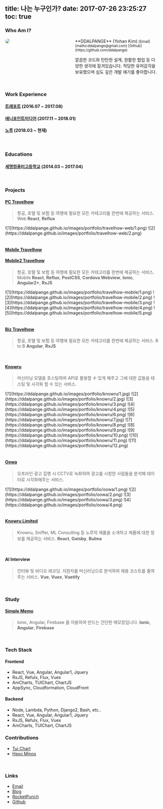 title: 나는 누구인가?
date: 2017-07-26 23:25:27
toc: true
---

### Who Am I?

<div style="display: flex;">
    <div style="width: 200px; padding-right: 30px;">
        <img src="https://avatars2.githubusercontent.com/u/20659160?s=460&v=4"
             style="border-radius:100px;"
        >
    </div>
    <div style="flex: 1;">
        **DDALPANGE** (Yohan Kim) <small>[Email](mailto:ddalpange@gmail.com) [Github](https://github.com/ddalpange)</small>
        <p>
            깔끔한 코드와 탄탄한 설계, 원활한 협업 등 다양한 생각에 잠겨있습니다. 적당한 유머감각을 보유했으며 심도 깊은 개발 얘기를 좋아합니다.
        </p>
    </div>
</div>


<br/>

### Work Experience

#### [트래포트](https://m.travelhow.com) (2016.07 ~ 2017.08)

#### [애니포인트미디어](http://www.anypointmedia.com) (2017.11 ~ 2018.01)

#### [노루](http://knowru.com) (2018.03 ~ 현재)

<br/>

### Educations

#### [세명컴퓨터고등학교](http://www.smc.hs.kr/index.do) (2014.03 ~ 2017.04) 

<br/>

### Projects

#### [PC Travelhow](https://www.travelhow.com)
> 항공, 호텔 및 보험 등 여행에 필요한 모든 카테고리를 한번에 제공하는 서비스. Web
**React**, **Reflux**

<div class="justified-gallery">
![1](https://ddalpange.github.io/images/portfolio/travelhow-web/1.png)
![2](https://ddalpange.github.io/images/portfolio/travelhow-web/2.png)
</div>

<br/>

#### [Mobile Travelhow](https://m.travelhow.com)
#### [Mobile2 Travelhow](https://mm.travelhow.com)
> 항공, 호텔 및 보험 등 여행에 필요한 모든 카테고리를 한번에 제공하는 서비스. Mobile
**React**, **Reflux**, **PostCSS**, **Cordova Webview**, **Ionic**, **Angular2+**, **RxJS**

<div class="justified-gallery">
![1](https://ddalpange.github.io/images/portfolio/travelhow-mobile/1.png)
![2](https://ddalpange.github.io/images/portfolio/travelhow-mobile/2.png)
![3](https://ddalpange.github.io/images/portfolio/travelhow-mobile/3.png)
![4](https://ddalpange.github.io/images/portfolio/travelhow-mobile/4.png)
![5](https://ddalpange.github.io/images/portfolio/travelhow-mobile/5.png)
</div>

<br/>

#### [Biz Travelhow](https://biz.travelhow.biz)
> 항공, 호텔 및 보험 등 여행에 필요한 모든 카테고리를 한번에 제공하는 서비스. B to B
**Angular**, **RxJS**

<br/>

#### [Knowru](https://www.knowru.com)
> 머신러닝 모델을 호스팅하여 API로 활용할 수 있게 해주고 그에 대한 값들을 테스팅 및 시각화 할 수 있는 서비스.

<div class="justified-gallery">
![1](https://ddalpange.github.io/images/portfolio/knowru/1.jpg)
![2](https://ddalpange.github.io/images/portfolio/knowru/2.jpg)
![3](https://ddalpange.github.io/images/portfolio/knowru/3.png)
![4](https://ddalpange.github.io/images/portfolio/knowru/4.png)
![5](https://ddalpange.github.io/images/portfolio/knowru/6.png)
![6](https://ddalpange.github.io/images/portfolio/knowru/7.jpg)
![7](https://ddalpange.github.io/images/portfolio/knowru/8.png)
![8](https://ddalpange.github.io/images/portfolio/knowru/9.png)
![9](https://ddalpange.github.io/images/portfolio/knowru/10.png)
![10](https://ddalpange.github.io/images/portfolio/knowru/11.png)
![11](https://ddalpange.github.io/images/portfolio/knowru/12.png)
</div>

<br/>

#### [Oowa](https://oowa.io)
> 오프라인 광고 집행 시 CCTV로 녹화하여 광고를 시청한 사람들을 분석해 데이터로 시각화해주는 서비스.

<div class="justified-gallery">
![1](https://ddalpange.github.io/images/portfolio/oowa/1.png)
![2](https://ddalpange.github.io/images/portfolio/oowa/2.png)
![3](https://ddalpange.github.io/images/portfolio/oowa/3.png)
![4](https://ddalpange.github.io/images/portfolio/oowa/4.png)
</div>

<br/>

#### [Knowru Limited](https://www.knowrulimited.com)
> Knowru, Sniffer, ML Consulting 등 노루의 제품을 소개하고 제품에 대한 정보를 제공하는 서비스.
**React**, **Gatsby**, **Bulma**

<br/>

#### AI Interview
> 인터뷰 및 비디오 레코딩. 지원자를 머신러닝으로 분석하여 채용 코스트를 줄여주는 서비스.
**Vue**, **Vuex**, **Vuetify**

<br/>

### Study

#### [Simple Memo](https://github.com/ddalpange/simple-memo)
> Ionic, Angular, Firebase 를 이용하여 만드는 간단한 메모장입니다.
**Ionic**, **Angular**, **Firebase**

<br/>

### Tech Stack

#### Frontend

* React, Vue, Angular, Angular1, Jquery
* RxJS, Refulx, Flux, Vuex
* AmCharts, TUIChart, ChartJS
* AppSync, Cloudformation, CloudFront

#### Backend

* Node, Lambda, Python, Django2, Bash, etc..
* React, Vue, Angular, Angular1, Jquery
* RxJS, Refulx, Flux, Vuex
* AmCharts, TUIChart, ChartJS

### Contributions

* [Tui Chart](https://github.com/nhnent/tui.chart)
* [Hexo Minos](https://github.com/ppoffice/hexo-theme-minos)

<br/>

### Links

* [Email](ddalpange@gmail.com)
* [Blog](https://ddalpange.github.io)
* [RocketPunch](https://www.rocketpunch.com/@a4a1dafb457a438e/info)
* [Github](https://github.com/ddalpange)
